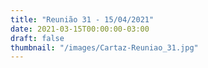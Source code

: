 ```yaml
---
title: "Reunião 31 - 15/04/2021"
date: 2021-03-15T00:00:00-03:00
draft: false
thumbnail: "/images/Cartaz-Reuniao_31.jpg"
---
```

